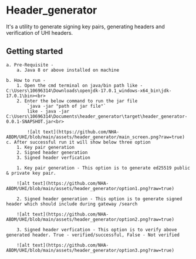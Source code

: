 # Header_generator

It's a utility to generate signing key pairs, generating headers and verification of UHI headers.

## Getting started

	a. Pre-Requisite -
		a. Java 8 or above installed on machine
		
	b. How to run - 
		1. Open the cmd terminal on java/bin path like - C:\Users\10696314\Downloads\openjdk-17.0.1_windows-x64_bin\jdk-17.0.1\bin><br>
		2. Enter the below command to run the jar file
			`java -jar "path of jar file"`
			like - java -jar C:\Users\10696314\Documents\header_generator\target\header_generator-0.0.1-SNAPSHOT.jar<br>
		
			![alt text](https://github.com/NHA-ABDM/UHI/blob/main/assets/header_generator/main_screen.png?raw=true)
	c. After successful run it will show below three option
		1. Key pair generation
		2. Signed header generation
		3. Signed header verfication

		1. Key pair generation - This option is to generate ed25519 public & private key pair.
		
		![alt text](https://github.com/NHA-ABDM/UHI/blob/main/assets/header_generator/option1.png?raw=true)
		
		2. Signed header generation - This option is to generate signed header which should include during gateway /search
		
		![alt text](https://github.com/NHA-ABDM/UHI/blob/main/assets/header_generator/option2.png?raw=true)
		
		3. Signed header verfication - This option is to verify above generated header. True - verified/successful, False - Not verified
		
		![alt text](https://github.com/NHA-ABDM/UHI/blob/main/assets/header_generator/option3.png?raw=true)
